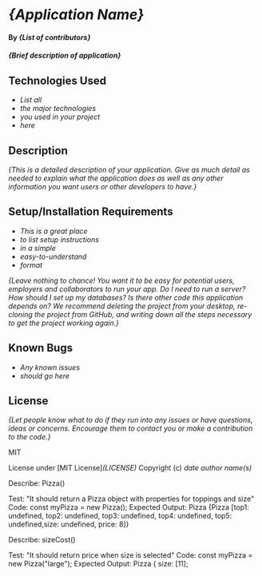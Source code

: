 # _{Application Name}_

#### By _**{List of contributors}**_

#### _{Brief description of application}_

## Technologies Used

* _List all_
* _the major technologies_
* _you used in your project_
* _here_

## Description

_{This is a detailed description of your application. Give as much detail as needed to explain what the application does as well as any other information you want users or other developers to have.}_

## Setup/Installation Requirements

* _This is a great place_
* _to list setup instructions_
* _in a simple_
* _easy-to-understand_
* _format_

_{Leave nothing to chance! You want it to be easy for potential users, employers and collaborators to run your app. Do I need to run a server? How should I set up my databases? Is there other code this application depends on? We recommend deleting the project from your desktop, re-cloning the project from GitHub, and writing down all the steps necessary to get the project working again.}_

## Known Bugs

* _Any known issues_
* _should go here_

## License

_{Let people know what to do if they run into any issues or have questions, ideas or concerns.  Encourage them to contact you or make a contribution to the code.}_

MIT

License under [MIT License]_(LICENSE)_
Copyright (c) _date_ _author name(s)_




Describe: Pizza()

Test: "It should return a Pizza object with properties for toppings and size"
Code: const myPizza = new Pizza();
Expected Output: Pizza {Pizza [top1: undefined, top2: undefined, top3: undefined, top4: undefined, top5: undefined,size: undefined, price: 8]}

Describe: sizeCost()

Test: "It should return price when size is selected"
Code: const myPizza = new Pizza("large");
Expected Output: Pizza { size: [11];
